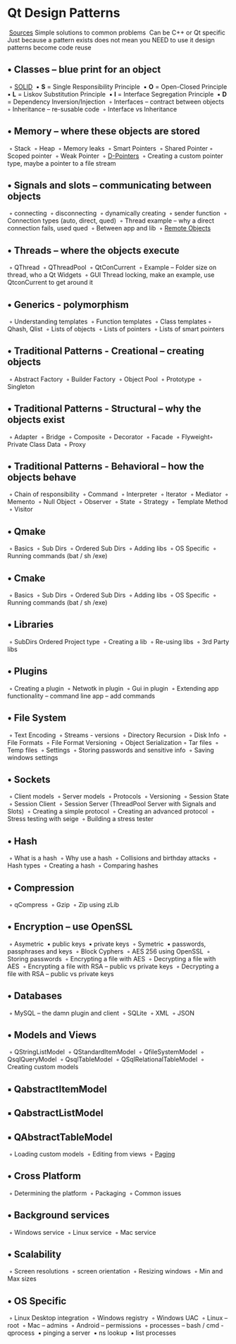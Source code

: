 # Qt Design Patterns

​	[Sources](https://sourcemaking.com/design_patterns)
​	Simple solutions to common problems
​	Can be C++ or Qt specific
​	Just because a pattern exists does not mean you NEED to use it design patterns become code reuse

## • Classes – blue print for an object

​	◦ [SOLID](https://en.wikipedia.org/wiki/SOLID)
​		▪ **S** = Single Responsibility Principle
​		▪ **O** = Open-Closed Principle
​		▪ **L** = Liskov Substitution Principle
​		▪ **I** = Interface Segregation Principle
​		▪ **D** = Dependency Inversion/Injection
​	◦ Interfaces – contract between objects
​	◦ Inheritance – re-susable code
​	◦ Interface vs Inheritance

## • Memory – where these objects are stored

​	◦ Stack
​	◦ Heap
​	◦ Memory leaks
​	◦ Smart Pointers
​	◦ Shared Pointer
​	◦ Scoped pointer
​	◦ Weak Pointer
​	◦ [D-Pointers](https://wiki.qt.io/D-Pointer)
​	◦ Creating a custom pointer type, maybe a pointer to a file stream

## • Signals and slots – communicating between objects

​	◦ connecting
​	◦ disconnecting
​	◦ dynamically creating
​	◦ sender function
​	◦ Connection types (auto, direct, qued)
​	◦ Thread example – why a direct connection fails, used qued
​	◦ Between app and lib
​	◦ [Remote Objects](https://doc.qt.io/qt-5/qtremoteobjects-index.html)

## • Threads – where the objects execute

​	◦ QThread
​	◦ QThreadPool
​	◦ QtConCurrent
​	◦ Example – Folder size on thread, who a Qt Widgets
​	◦ GUI Thread locking, make an example, use QtconCurrent to get around it

## • Generics - polymorphism

​	◦ Understanding templates
​	◦ Function templates
​	◦ Class templates
​	◦ Qhash, Qlist
​	◦ Lists of objects
​	◦ Lists of pointers
​	◦ Lists of smart pointers

## • Traditional Patterns - Creational – creating objects

​	◦ Abstract Factory
​	◦ Builder Factory
​	◦ Object Pool
​	◦ Prototype
​	◦ Singleton

## • Traditional Patterns - Structural – why the objects exist

​	◦ Adapter
​	◦ Bridge
​	◦ Composite
​	◦ Decorator
​	◦ Facade
​	◦ Flyweight
​	◦ Private Class Data
​	◦ Proxy

## • Traditional Patterns - Behavioral – how the objects behave

​	◦ Chain of responsibility
​	◦ Command
​	◦ Interpreter
​	◦ Iterator
​	◦ Mediator
​	◦ Memento
​	◦ Null Object
​	◦ Observer
​	◦ State
​	◦ Strategy
​	◦ Template Method
​	◦ Visitor

## • Qmake

​	◦ Basics
​	◦ Sub Dirs
​	◦ Ordered Sub Dirs
​	◦ Adding libs
​	◦ OS Specific
​	◦ Running commands (bat / sh /exe)

## • Cmake

​	◦ Basics
​	◦ Sub Dirs
​	◦ Ordered Sub Dirs
​	◦ Adding libs
​	◦ OS Specific
​	◦ Running commands (bat / sh /exe)

## • Libraries

​	◦ SubDirs Ordered Project type
​	◦ Creating a lib
​	◦ Re-using libs
​	◦ 3rd Party libs

## • Plugins

​	◦ Creating a plugin
​	◦ Netwotk in plugin
​	◦ Gui in plugin
​	◦ Extending app functionality – command line app – add commands

## • File System

​	◦ Text Encoding
​	◦ Streams - versions
​	◦ Directory Recursion
​	◦ Disk Info
​	◦ File Formats
​	◦ File Format Versioning
​	◦ Object Serialization
​	◦ Tar files
​	◦ Temp files
​	◦ Settings
​	◦ Storing passwords and sensitive info
​	◦ Saving windows settings

## • Sockets

​	◦ Client models
​	◦ Server models
​	◦ Protocols
​	◦ Versioning
​	◦ Session State
​	◦ Session Client
​	◦ Session Server (ThreadPool Server with Signals and Slots)
​	◦ Creating a simple protocol
​	◦ Creating an advanced protocol
​	◦ Stress testing with seige
​	◦ Building a stress tester

## • Hash

​	◦ What is a hash
​	◦ Why use a hash
​	◦ Collisions and birthday attacks
​	◦ Hash types
​	◦ Creating a hash
​	◦ Comparing hashes

## • Compression

​	◦ qCompress
​	◦ Gzip
​	◦ Zip using zLib

## • Encryption – use OpenSSL

​	◦ Asymetric
​		▪ public keys
​		▪ private keys
​	◦ Symetric
​		▪ passwords, passphrases and keys
​	◦ Block Cyphers
​	◦ AES 256 using OpenSSL
​	◦ Storing passwords
​	◦ Encrypting a file with AES
​	◦ Decrypting a file with AES
​	◦ Encrypting a file with RSA – public vs private keys
​	◦ Decrypting a file with RSA – public vs private keys

## • Databases

​	◦ MySQL – the damn plugin and client
​	◦ SQLite
​	◦ XML
​	◦ JSON

## • Models and Views

​	◦ QStringListModel
​	◦ QStandardItemModel
​	◦ QfileSystemModel
​	◦ QsqlQueryModel
​	◦ QsqlTableModel
​	◦ QSqlRelationalTableModel
​	◦ Creating custom models

## ▪ QabstractItemModel

## ▪ QabstractListModel

## ▪ QAbstractTableModel

​	◦ Loading custom models
​	◦ Editing from views
​	◦ [Paging ](https://github.com/voidrealms/PagedModel)

## • Cross Platform

​	◦ Determining the platform
​	◦ Packaging
​	◦ Common issues

## • Background services

​	◦ Windows service
​	◦ Linux service
​	◦ Mac service

## • Scalability

​	◦ Screen resolutions
​	◦ screen orientation
​	◦ Resizing windows
​	◦ Min and Max sizes

## • OS Specific

​	◦ Linux Desktop integration
​	◦ Windows registry
​	◦ Windows UAC
​	◦ Linux – root
​	◦ Mac – admins
​	◦ Android – permissions
​	◦ processes – bash / cmd - qprocess
​		▪ pinging a server
​		▪ ns lookup
​		▪ list processes
